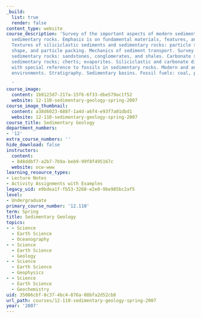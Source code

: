 ```yaml
---
_build:
  list: true
  render: false
content_type: website
course_description: 'Survey of the important aspects of modern sediments and ancient
  sedimentary rocks. Emphasis is on fundamental materials, features, and processes.
  Textures of siliciclastic sediments and sedimentary rocks: particle size, particle
  shape, and particle packing. Mechanics of sediment transport. Survey of siliciclastic
  sedimentary rocks: sandstones, conglomerates, and shales. Carbonate sediments and
  sedimentary rocks; cherts; evaporites. Siliciclastic and carbonate diagenesis. Paleontology,
  with special reference to fossils in sedimentary rocks. Modern and ancient depositional
  environments. Stratigraphy. Sedimentary basins. Fossil fuels: coal, petroleum.

  '
course_image:
  content: 1b9123d7-217a-15f6-6f33-dbe579ac1f52
  website: 12-110-sedimentary-geology-spring-2007
course_image_thumbnail:
  content: a38d6023-688f-1a4d-a6f4-e93f7a01dbd1
  website: 12-110-sedimentary-geology-spring-2007
course_title: Sedimentary Geology
department_numbers:
- '12'
extra_course_numbers: ''
hide_download: false
instructors:
  content:
  - 848ddbf7-a2b7-7b9a-beb9-99f8f495167c
  website: ocw-www
learning_resource_types:
- Lecture Notes
- Activity Assignments with Examples
legacy_uid: e9bdea1f-fb53-3268-e2e0-9be985bc2af5
level:
- Undergraduate
primary_course_number: '12.110'
term: Spring
title: Sedimentary Geology
topics:
- - Science
  - Earth Science
  - Oceanography
- - Science
  - Earth Science
  - Geology
- - Science
  - Earth Science
  - Geophysics
- - Science
  - Earth Science
  - Geochemistry
uid: 35086cbf-8c37-4bc4-876a-08bfa2d52cb8
url_path: courses/12-110-sedimentary-geology-spring-2007
year: '2007'
---
```

